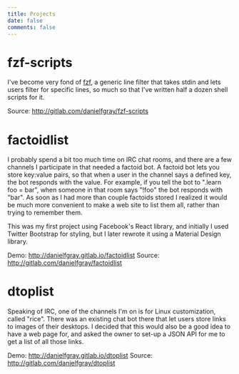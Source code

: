 ```yaml
---
title: Projects
date: false
comments: false
---
```


# fzf-scripts

I've become very fond of [fzf](https://github.com/junegunn/fzf), a generic line filter that takes stdin and lets users filter for specific lines, so much so that I've written half a dozen shell  scripts for it.

Source: http://gitlab.com/danielfgray/fzf-scripts

# factoidlist

I probably spend a bit too much time on IRC chat rooms, and there are a few channels I participate in that needed a factoid bot. A factoid bot lets you store key:value pairs, so that when a user in the channel says a defined key, the bot responds with the value. For example, if you tell the bot to ".learn foo = bar", when someone in that room says "!foo" the bot responds with "bar". As soon as I had more than couple factoids stored I realized it would be much more convenient to make a web site to list them all, rather than trying to remember them.

This was my first project using Facebook's React library, and initially I used Twitter Bootstrap for styling, but I later rewrote it using a Material Design library.

Demo: http://danielfgray.gitlab.io/factoidlist
Source: http://gitlab.com/danielfgray/factoidlist

# dtoplist

Speaking of IRC, one of the channels I'm on is for Linux customization, called "rice". There was an existing chat bot there that let users store links to images of their desktops. I decided that this would also be a good idea to have a web page for, and asked the owner to set-up a JSON API for me to get a list of all those links.

Demo: http://danielfgray.gitlab.io/dtoplist
Source: http://gitlab.com/danielfgray/dtoplist

